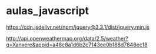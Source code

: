 # aulas_javascript

https://cdn.jsdelivr.net/npm/jquery@3.3.1/dist/jquery.min.js


http://api.openweathermap.org/data/2.5/weather?q=Xanxere&appid=a48c8a1d6b2c7143ee0b188d7848ec18

